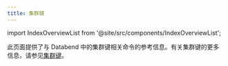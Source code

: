 ```yaml
---
title: 集群键
---
```

import IndexOverviewList from '@site/src/components/IndexOverviewList';

此页面提供了与 Databend 中的集群键相关命令的参考信息。有关集群键的更多信息，请参见[集群键](/guides/performance/cluster-key)。

<IndexOverviewList />